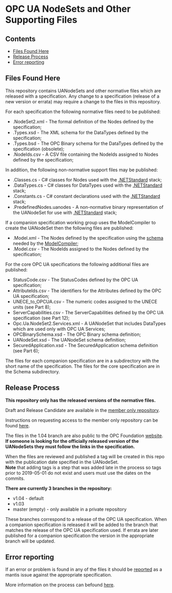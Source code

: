 # OPC UA NodeSets and Other Supporting Files

## Contents

* [Files Found Here](#files-found-here)
* [Release Process](#release-process)
* [Error reporting](#error-reporting)

## Files Found Here

This repository contains UANodeSets and other normative files which are released with a specification.
Any change to a specification (release of a new version or errata) may require a change to the files in this repository.  

For each specification the following normative files need to be published:

* .NodeSet2.xml - The formal definition of the Nodes defined by the specification;
* .Types.xsd - The XML schema for the DataTypes defined by the specification;
* .Types.bsd - The OPC Binary schema for the DataTypes defined by the specification (obsolete);
* .NodeIds.csv - A CSV file containing the NodeIds assigned to Nodes defined by the specification;

In addition, the following non-normative support files may be published:

* .Classes.cs - C# classes for Nodes used with the [.NETStandard](https://github.com/OPCFoundation/UA-.NETStandard) stack;
* .DataTypes.cs - C# classes for DataTypes used with the [.NETStandard](https://github.com/OPCFoundation/UA-.NETStandard) stack;
* .Constants.cs - C# constant declarations used with the [.NETStandard](https://github.com/OPCFoundation/UA-.NETStandard) stack;
* .PredefinedNodes.uanodes - A non-normative binary representation of the UANodeSet for use with [.NETStandard](https://github.com/OPCFoundation/UA-.NETStandard) stack;

If a companion specification working group uses the ModelCompiler to create the UANodeSet then the following files are published:

* .Model.xml - The Nodes defined by the specification using the [schema](https://github.com/OPCFoundation/UA-ModelCompiler/blob/master/ModelCompiler/UA%20Model%20Design.xsd) needed by the [ModelCompiler](https://github.com/OPCFoundation/UA-ModelCompiler);
* .Model.csv - The NodeIds assigned to the Nodes defined by the specification;

For the core OPC UA specifications the following additional files are published:

* StatusCode.csv - The StatusCodes defined by the OPC UA specification;
* AttributeIds.csv - The identifiers for the Attributes defined by the OPC UA specification;
* UNECE_to_OPCUA.csv - The numeric codes assigned to the UNECE units (see Part 8);
* ServerCapabilities.csv - The ServerCapabilities defined by the OPC UA specification (see Part 12);
* Opc.Ua.NodeSet2.Services.xml - A UANodeSet that includes DataTypes which are used only with OPC UA Services;
* OPCBinarySchema.xsd - The OPC Binary schema definition;
* UANodeSet.xsd - The UANodeSet schema definition;
* SecuredApplication.xsd - The SecuredApplication schema definition (see Part 6);

The files for each companion specification are in a subdirectory with the short name of the specification.
The files for the core specification are in the Schema subdirectory.

## Release Process

**This repository only has the released versions of the normative files.**

Draft and Release Candidate are available in the [member only repository](https://github.com/OPCF-Members/UA-NodeSet).  

Instructions on requesting access to the member only repository can be found [here](https://opcf-members.github.io/Help/).  

The files in the 1.04 branch are also public to the OPC Foundation [website](https://opcfoundation.org/UA/schemas/).
**If someone is looking for the officially released version of the UANodeSets they must follow the links in the specification.**  

When the files are reviewed and published a tag will be created in this repo with the publication date specified in the UANodeSet.  
**Note** that adding tags is a step that was added late in the process so tags prior to 2019-05-01 do not exist and users must use the dates on the commits.  

**There are currently 3 branches in the repository:**

* v1.04 - default
* v1.03
* master (empty) - only available in a private repository

These branches correspond to a release of the OPC UA specification.
When a companion specification is released it will be added to the branch that matches the release of the OPC UA specification used.
If errata are later published for a companion specification the version in the appropriate branch will be updated.

## Error reporting

If an error or problem is found in any of the files it should be [reported](https://apps.opcfoundation.org/mantis/main_page.php) as a mantis issue against the appropriate specification.

More information on the process can befound [here](https://opcfoundation.org/resources/issue-tracking/).
